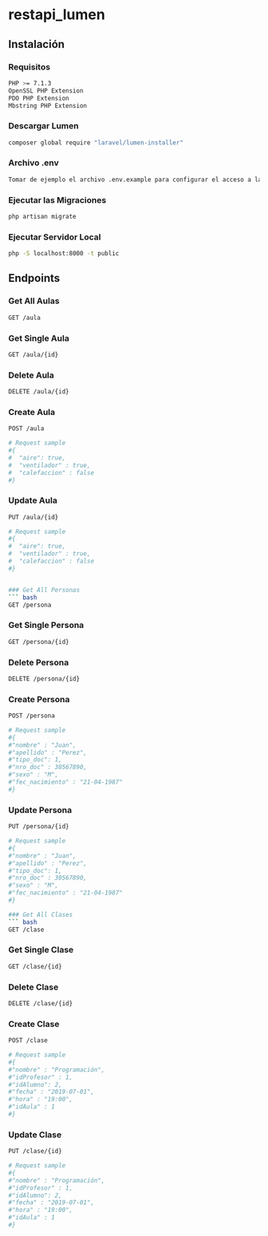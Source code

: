 # restapi_lumen

## Instalación

### Requisitos
``` bash
PHP >= 7.1.3
OpenSSL PHP Extension
PDO PHP Extension
Mbstring PHP Extension
```

### Descargar Lumen
``` bash
composer global require "laravel/lumen-installer"
```

### Archivo .env
``` bash
Tomar de ejemplo el archivo .env.example para configurar el acceso a la BD. Tienes que crear un archivo que sea .env solo.
```

### Ejecutar las Migraciones
``` bash
php artisan migrate
```


###  Ejecutar Servidor Local
``` bash
php -S localhost:8000 -t public
```

## Endpoints

### Get All Aulas
``` bash
GET /aula
```
### Get Single Aula
``` bash
GET /aula/{id}
```

### Delete Aula
``` bash
DELETE /aula/{id}
```

### Create Aula
``` bash
POST /aula

# Request sample
#{
#  "aire": true,
#  "ventilador" : true,
#  "calefaccion" : false
#}
```

### Update Aula
``` bash
PUT /aula/{id}

# Request sample
#{
#  "aire": true,
#  "ventilador" : true,
#  "calefaccion" : false
#}


### Get All Personas
``` bash
GET /persona
```
### Get Single Persona
``` bash
GET /persona/{id}
```

### Delete Persona
``` bash
DELETE /persona/{id}
```

### Create Persona
``` bash
POST /persona

# Request sample
#{
#"nombre" : "Juan", 
#"apellido" : "Perez", 
#"tipo_doc": 1, 
#"nro_doc" : 30567890, 
#"sexo" : "M", 
#"fec_nacimiento" : "21-04-1987"
#}
```

### Update Persona
``` bash
PUT /persona/{id}

# Request sample
#{
#"nombre" : "Juan", 
#"apellido" : "Perez", 
#"tipo_doc": 1, 
#"nro_doc" : 30567890, 
#"sexo" : "M", 
#"fec_nacimiento" : "21-04-1987"
#}

### Get All Clases
``` bash
GET /clase
```
### Get Single Clase
``` bash
GET /clase/{id}
```

### Delete Clase
``` bash
DELETE /clase/{id}
```

### Create Clase
``` bash
POST /clase

# Request sample
#{
#"nombre" : "Programación", 
#"idProfesor" : 1, 
#"idAlumno": 2, 
#"fecha" : "2019-07-01",
#"hora" : "19:00", 
#"idAula" : 1
#}
```

### Update Clase
``` bash
PUT /clase/{id}

# Request sample
#{
#"nombre" : "Programación", 
#"idProfesor" : 1, 
#"idAlumno": 2, 
#"fecha" : "2019-07-01",
#"hora" : "19:00", 
#"idAula" : 1
#}

```
